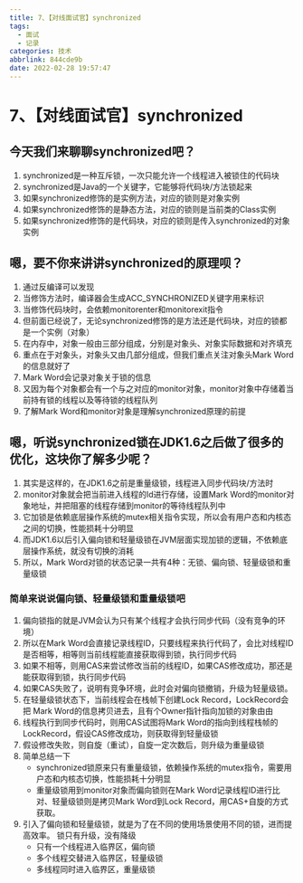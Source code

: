 ```yaml
---
title: 7、【对线面试官】synchronized
tags:
  - 面试
  - 记录
categories: 技术
abbrlink: 844cde9b
date: 2022-02-28 19:57:47
---
```

# 7、【对线面试官】synchronized

## 今天我们来聊聊synchronized吧？

1. synchronized是一种互斥锁，一次只能允许一个线程进入被锁住的代码块
2. synchronized是Java的一个关键字，它能够将代码块/方法锁起来
3. 如果synchronized修饰的是实例方法，对应的锁则是对象实例
4. 如果synchronized修饰的是静态方法，对应的锁则是当前类的Class实例
5. 如果synchronized修饰的是代码块，对应的锁则是传入synchronized的对象实例

## 嗯，要不你来讲讲synchronized的原理呗？

1. 通过反编译可以发现
2. 当修饰方法时，编译器会生成ACC_SYNCHRONIZED关键字用来标识
3. 当修饰代码块时，会依赖monitorenter和monitorexit指令
4. 但前面已经说了，无论synchronized修饰的是方法还是代码块，对应的锁都是一个实例（对象）
5. 在内存中，对象一般由三部分组成，分别是对象头、对象实际数据和对齐填充
6. 重点在于对象头，对象头又由几部分组成，但我们重点关注对象头Mark Word的信息就好了
7. Mark Word会记录对象关于锁的信息
8. 又因为每个对象都会有一个与之对应的monitor对象，monitor对象中存储着当前持有锁的线程以及等待锁的线程队列
9. 了解Mark Word和monitor对象是理解synchronized原理的前提

## 嗯，听说synchronized锁在JDK1.6之后做了很多的优化，这块你了解多少呢？

1. 其实是这样的，在JDK1.6之前是重量级锁，线程进入同步代码块/方法时
2. monitor对象就会把当前进入线程的Id进行存储，设置Mark Word的monitor对象地址，并把阻塞的线程存储到monitor的等待线程队列中
3. 它加锁是依赖底层操作系统的mutex相关指令实现，所以会有用户态和内核态之间的切换，性能损耗十分明显
4. 而JDK1.6以后引入偏向锁和轻量级锁在JVM层面实现加锁的逻辑，不依赖底层操作系统，就没有切换的消耗
5. 所以，Mark Word对锁的状态记录一共有4种：无锁、偏向锁、轻量级锁和重量级锁

### 简单来说说偏向锁、轻量级锁和重量级锁吧

1. 偏向锁指的就是JVM会认为只有某个线程才会执行同步代码（没有竞争的环境）
2. 所以在Mark Word会直接记录线程ID，只要线程来执行代码了，会比对线程ID是否相等，相等则当前线程能直接获取得到锁，执行同步代码
3. 如果不相等，则用CAS来尝试修改当前的线程ID，如果CAS修改成功，那还是能获取得到锁，执行同步代码
4. 如果CAS失败了，说明有竞争环境，此时会对偏向锁撤销，升级为轻量级锁。
5. 在轻量级锁状态下，当前线程会在栈帧下创建Lock Record，LockRecord会把 Mark Word的信息拷贝进去，且有个Owner指针指向加锁的对象由由
6. 线程执行到同步代码时，则用CAS试图将Mark Word的指向到线程栈帧的LockRecord，假设CAS修改成功，则获取得到轻量级锁
7. 假设修改失败，则自旋（重试），自旋一定次数后，则升级为重量级锁
8. 简单总结一下
   - synchronized锁原来只有重量级锁，依赖操作系统的mutex指令，需要用户态和内核态切换，性能损耗十分明显
   - 重量级锁用到monitor对象而偏向锁则在Mark Word记录线程ID进行比对、轻量级锁则是拷贝Mark Word到Lock Record，用CAS+自旋的方式获取。
9. 引入了偏向锁和轻量级锁，就是为了在不同的使用场景使用不同的锁，进而提高效率。
   锁只有升级，没有降级
   - 只有一个线程进入临界区，偏向锁
   - 多个线程交替进入临界区，轻量级锁
   - 多线程同时进入临界区，重量级锁



